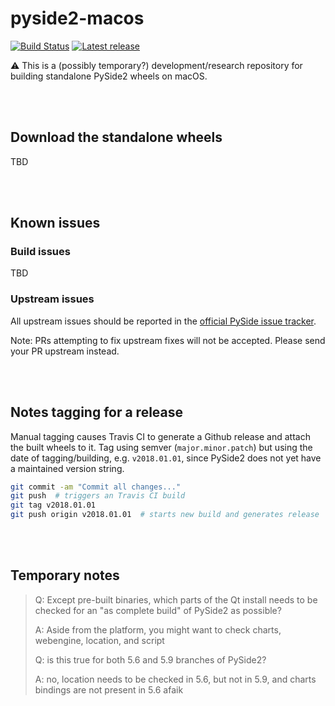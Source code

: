 # pyside2-macos

[![Build Status](https://travis-ci.org/fredrikaverpil/pyside2-macos.svg?branch=master)](https://travis-ci.org/fredrikaverpil/pyside2-macos) [![Latest release](http://github-release-version.herokuapp.com/github/fredrikaverpil/pyside2-macos/release.svg?style=flat)](https://github.com/fredrikaverpil/pyside2-macos/releases/latest)

:warning: This is a (possibly temporary?) development/research repository for building standalone PySide2 wheels on macOS.

<br><br>


## Download the standalone wheels

TBD

<br><br>


## Known issues

### Build issues

TBD

### Upstream issues

All upstream issues should be reported in the [official PySide issue tracker](https://bugreports.qt.io/projects/PYSIDE/issues).

Note: PRs attempting to fix upstream fixes will not be accepted. Please send your PR upstream instead.

<br><br>


## Notes tagging for a release

Manual tagging causes Travis CI to generate a Github release and attach the built wheels to it. Tag using semver (`major.minor.patch`) but using the date of tagging/building, e.g. `v2018.01.01`, since PySide2 does not yet have a maintained version string.

```bash
git commit -am "Commit all changes..."
git push  # triggers an Travis CI build
git tag v2018.01.01
git push origin v2018.01.01  # starts new build and generates release
```

<br><br>


## Temporary notes

> Q: Except pre-built binaries, which parts of the Qt install needs to be checked
> for an "as complete build" of PySide2 as possible?
>
> A: Aside from the platform, you might want to check charts, webengine, location, and script
> 
> Q: is this true for both 5.6 and 5.9 branches of PySide2?
>
> A: no, location needs to be checked in 5.6, but not in 5.9, and charts bindings are not
> present in 5.6 afaik
